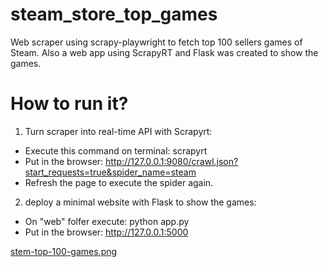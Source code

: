 # steam_store_top_games
Web scraper using scrapy-playwright to fetch top 100 sellers games of Steam. Also a web app using ScrapyRT and Flask was created to show the games.

# How to run it?

1. Turn scraper into real-time API with Scrapyrt:
  * Execute this command on terminal: scrapyrt
  * Put in the browser: http://127.0.0.1:9080/crawl.json?start_requests=true&spider_name=steam
  * Refresh the page to execute the spider again.

2. deploy a minimal website with Flask to show the games:
  * On "web" folfer execute: python app.py
  * Put in the browser: http://127.0.0.1:5000

[stem-top-100-games.png](https://postimg.cc/1gVjczwP)
